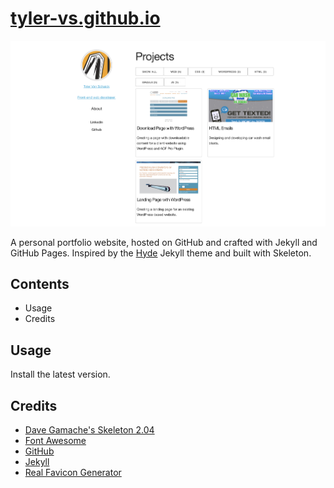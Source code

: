 # [tyler-vs.github.io](https://github.com/tyler-vs/tyler-vs.github.io)

![Dekstop screenshot](img/tylervanschaick.com.png)

A personal portfolio website, hosted on GitHub and crafted with Jekyll and GitHub Pages. Inspired by the [Hyde](https://github.com/poole/hyde) Jekyll theme and built with Skeleton.

## Contents

- Usage
- Credits

## Usage

Install the latest version.


## Credits

- [Dave Gamache's Skeleton 2.04](https://github.com/dhg/Skeleton/)
- [Font Awesome](http://fontawesome.io/)
- [GitHub](https://github.com/)
- [Jekyll](https://jekyllrb.com/docs/home/)
- [Real Favicon Generator](https://realfavicongenerator.net/)